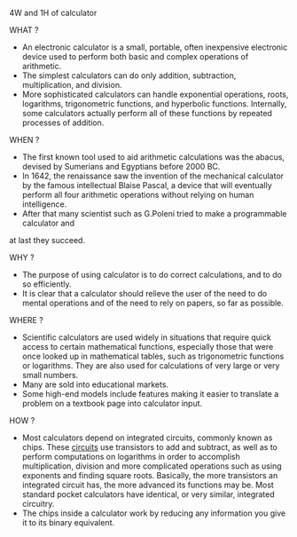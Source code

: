 4W and 1H of calculator

WHAT ?

- An electronic calculator is a small, portable, often inexpensive electronic device used to perform both basic and complex operations of arithmetic.
- The simplest calculators can do only addition, subtraction, multiplication, and division.
- More sophisticated calculators can handle exponential operations, roots, logarithms, trigonometric functions, and hyperbolic functions. Internally, some calculators actually perform all of these functions by repeated processes of addition.

WHEN ?

- The first known tool used to aid arithmetic calculations was the abacus, devised by Sumerians and Egyptians before 2000 BC.
- In 1642, the renaissance saw the invention of the mechanical calculator by the famous intellectual Blaise Pascal, a device that will eventually perform all four arithmetic operations without relying on human intelligence.
- After that many scientist such as G.Poleni tried to make a programmable calculator and

at last they succeed.

WHY ?

- The purpose of using calculator is to do correct calculations, and to do so efficiently.
- It is clear that a calculator should relieve the user of the need to do mental operations and of the need to rely on papers, so far as possible.

WHERE ?

- Scientific calculators are used widely in situations that require quick access to certain mathematical functions, especially those that were once looked up in mathematical tables, such as trigonometric functions or logarithms. They are also used for calculations of very large or very small numbers.
- Many are sold into educational markets.
- Some high-end models include features making it easier to translate a problem on a textbook page into calculator input.

HOW ? 

- Most calculators depend on integrated circuits, commonly known as chips. These [circuits](https://science.howstuffworks.com/environmental/energy/circuit.htm) use transistors to add and subtract, as well as to perform computations on logarithms in order to accomplish multiplication, division and more complicated operations such as using exponents and finding square roots. Basically, the more transistors an integrated circuit has, the more advanced its functions may be. Most standard pocket calculators have identical, or very similar, integrated circuitry.
- The chips inside a calculator work by reducing any information you give it to its binary equivalent.
